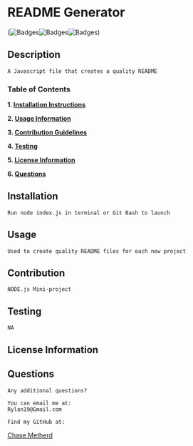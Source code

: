 # README Generator

(![Badges](https://img.shields.io/badge/license-Apache%202.0-blue)![Badges](https://img.shields.io/badge/license-MIT-green)![Badges](https://img.shields.io/badge/license-GPL%20v2-orange))

## Description

    A Javascript file that creates a quality README

### Table of Contents

**1. [Installation Instructions](#installation)**

**2. [Usage Information](#usage)**

**3. [Contribution Guidelines](#contribution)**

**4. [Testing](#testing)**

**5. [License Information](#license-information)**

**6. [Questions](#questions)**

## Installation

    Run node index.js in terminal or Git Bash to launch

## Usage

    Used to create quality README files for each new project

## Contribution

    NODE.js Mini-project

## Testing

    NA

## License Information

## Questions

    Any additional questions?

    You can email me at:
    Rylan19@Gmail.com

    Find my GitHub at:


[Chase Metherd](https://github.com/Cucius/)
